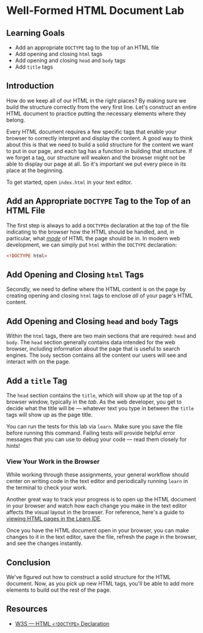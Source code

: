 # Well-Formed HTML Document Lab

## Learning Goals

- Add an appropriate `DOCTYPE` tag to the top of an HTML file
- Add opening and closing `html` tags
- Add opening and closing `head` and `body` tags
- Add `title` tags

## Introduction

How do we keep all of our HTML in the right places? By making sure we build the
structure correctly from the very first line. Let's construct an entire HTML
document to practice putting the necessary elements where they belong.

Every HTML document requires a few specific tags that enable your browser to
correctly interpret and display the content. A good way to think about this is
that we need to build a solid structure for the content we want to put in our
page, and each tag has a function in building that structure. If we forget a
tag, our structure will weaken and the browser might not be able to display our
page at all. So it's important we put every piece in its place at the beginning.

To get started, open `index.html` in your text editor.

## Add an Appropriate `DOCTYPE` Tag to the Top of an HTML File

The first step is always to add a `DOCTYPEm` declaration at the top of the file
indicating to the browser how the HTML should be handled, and, in particular,
what
[_mode_](https://developer.mozilla.org/en-US/docs/Web/HTML/Quirks_Mode_and_Standards_Mode)
of HTML the page should be in. In modern web development, we can simply put
`html` within the `DOCTYPE` declaration:

```html
<!DOCTYPE html>
```

## Add Opening and Closing `html` Tags

Secondly, we need to define where the HTML content is on the page by creating
opening and closing `html` tags to enclose _all_ of your page's HTML content.

## Add Opening and Closing `head` and `body` Tags

Within the `html` tags, there are two main sections that are required: `head`
and `body`. The `head` section generally contains data intended for the web
browser, including information about the page that is useful to search engines.
The `body` section contains all the content our users will see and interact with
on the page.

## Add a `title` Tag

The `head` section contains the `title`, which will show up at the top of a
browser window, typically in the _tab_. As the web developer, you get to decide
what the title will be — whatever text you type in between the `title` tags will
show up as the page title.

You can run the tests for this lab via `learn`. Make sure you save the file
before running this command. Failing tests will provide helpful error messages
that you can use to debug your code — read them closely for hints!

### View Your Work in the Browser

While working through these assignments, your general workflow should center on
writing code in the text editor and periodically running `learn` in the terminal
to check your work.

Another great way to track your progress is to open up the HTML document in your
browser and watch how each change you make in the text editor affects the visual
layout in the browser. For reference, here's a guide to [viewing HTML pages in the Learn IDE][help].

Once you have the HTML document open in your browser, you can make changes to it
in the text editor, save the file, refresh the page in the browser, and see the
changes instantly.

## Conclusion

We've figured out how to construct a solid structure for the HTML document. Now,
as you pick up new HTML tags, you'll be able to add more elements to build out
the rest of the page.

## Resources

* [W3S — HTML `<!DOCTYPE>` Declaration](https://www.w3schools.com/tags/tag_doctype.asp)

[help]: http://help.learn.co/the-learn-ide/common-ide-questions/viewing-html-pages-in-the-learn-ide



